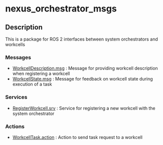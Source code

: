 # nexus_orchestrator_msgs

## Description
This is a package for ROS 2 interfaces between system orchestrators and workcells

### Messages
  * [WorkcellDescription.msg](msg/WorkcellDescription.msg) : Message for providing workcell description when registering a workcell
  * [WorkcellState.msg](msg/WorkcellState.msg) : Message for feedback on workcell state during execution of a task
### Services
  * [RegisterWorkcell.srv](srv/RegisterWorkcell.srv) : Service for registering a new workcell with the system orchestrator
### Actions
  * [WorkcellTask.action](action/WorkcellTask.action) : Action to send task request to a workcell
